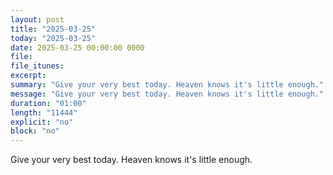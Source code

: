 ```yaml
---
layout: post
title: "2025-03-25"
today: "2025-03-25"
date: 2025-03-25 00:00:00 0000
file:
file_itunes:
excerpt:
summary: "Give your very best today. Heaven knows it's little enough."
message: "Give your very best today. Heaven knows it's little enough."
duration: "01:00"
length: "11444"
explicit: "no"
block: "no"
---
```

Give your very best today. Heaven knows it's little enough.

